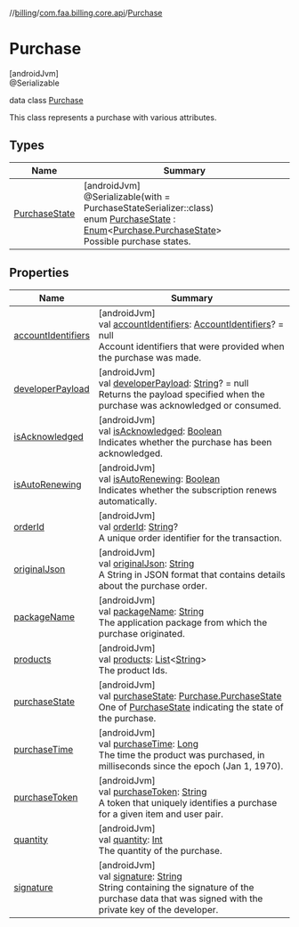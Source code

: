 //[billing](../../../index.md)/[com.faa.billing.core.api](../index.md)/[Purchase](index.md)

# Purchase

[androidJvm]\
@Serializable

data class [Purchase](index.md)

This class represents a purchase with various attributes.

## Types

| Name | Summary |
|---|---|
| [PurchaseState](-purchase-state/index.md) | [androidJvm]<br>@Serializable(with = PurchaseStateSerializer::class)<br>enum [PurchaseState](-purchase-state/index.md) : [Enum](https://kotlinlang.org/api/latest/jvm/stdlib/kotlin/-enum/index.html)&lt;[Purchase.PurchaseState](-purchase-state/index.md)&gt; <br>Possible purchase states. |

## Properties

| Name | Summary |
|---|---|
| [accountIdentifiers](account-identifiers.md) | [androidJvm]<br>val [accountIdentifiers](account-identifiers.md): [AccountIdentifiers](../-account-identifiers/index.md)? = null<br>Account identifiers that were provided when the purchase was made. |
| [developerPayload](developer-payload.md) | [androidJvm]<br>val [developerPayload](developer-payload.md): [String](https://kotlinlang.org/api/latest/jvm/stdlib/kotlin/-string/index.html)? = null<br>Returns the payload specified when the purchase was acknowledged or consumed. |
| [isAcknowledged](is-acknowledged.md) | [androidJvm]<br>val [isAcknowledged](is-acknowledged.md): [Boolean](https://kotlinlang.org/api/latest/jvm/stdlib/kotlin/-boolean/index.html)<br>Indicates whether the purchase has been acknowledged. |
| [isAutoRenewing](is-auto-renewing.md) | [androidJvm]<br>val [isAutoRenewing](is-auto-renewing.md): [Boolean](https://kotlinlang.org/api/latest/jvm/stdlib/kotlin/-boolean/index.html)<br>Indicates whether the subscription renews automatically. |
| [orderId](order-id.md) | [androidJvm]<br>val [orderId](order-id.md): [String](https://kotlinlang.org/api/latest/jvm/stdlib/kotlin/-string/index.html)?<br>A unique order identifier for the transaction. |
| [originalJson](original-json.md) | [androidJvm]<br>val [originalJson](original-json.md): [String](https://kotlinlang.org/api/latest/jvm/stdlib/kotlin/-string/index.html)<br>A String in JSON format that contains details about the purchase order. |
| [packageName](package-name.md) | [androidJvm]<br>val [packageName](package-name.md): [String](https://kotlinlang.org/api/latest/jvm/stdlib/kotlin/-string/index.html)<br>The application package from which the purchase originated. |
| [products](products.md) | [androidJvm]<br>val [products](products.md): [List](https://kotlinlang.org/api/latest/jvm/stdlib/kotlin.collections/-list/index.html)&lt;[String](https://kotlinlang.org/api/latest/jvm/stdlib/kotlin/-string/index.html)&gt;<br>The product Ids. |
| [purchaseState](purchase-state.md) | [androidJvm]<br>val [purchaseState](purchase-state.md): [Purchase.PurchaseState](-purchase-state/index.md)<br>One of [PurchaseState](-purchase-state/index.md) indicating the state of the purchase. |
| [purchaseTime](purchase-time.md) | [androidJvm]<br>val [purchaseTime](purchase-time.md): [Long](https://kotlinlang.org/api/latest/jvm/stdlib/kotlin/-long/index.html)<br>The time the product was purchased, in milliseconds since the epoch (Jan 1, 1970). |
| [purchaseToken](purchase-token.md) | [androidJvm]<br>val [purchaseToken](purchase-token.md): [String](https://kotlinlang.org/api/latest/jvm/stdlib/kotlin/-string/index.html)<br>A token that uniquely identifies a purchase for a given item and user pair. |
| [quantity](quantity.md) | [androidJvm]<br>val [quantity](quantity.md): [Int](https://kotlinlang.org/api/latest/jvm/stdlib/kotlin/-int/index.html)<br>The quantity of the purchase. |
| [signature](signature.md) | [androidJvm]<br>val [signature](signature.md): [String](https://kotlinlang.org/api/latest/jvm/stdlib/kotlin/-string/index.html)<br>String containing the signature of the purchase data that was signed with the private key of the developer. |
